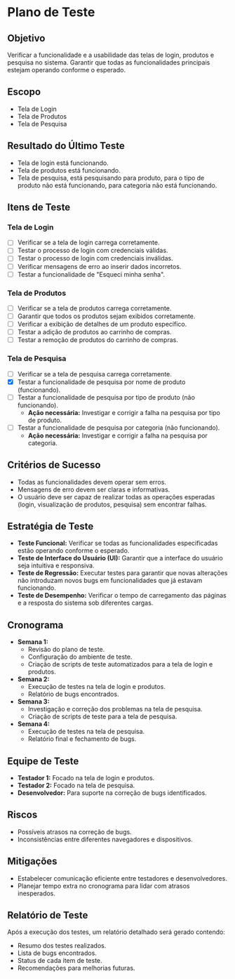 # Plano de Teste

## Objetivo
Verificar a funcionalidade e a usabilidade das telas de login, produtos e pesquisa no sistema. Garantir que todas as funcionalidades principais estejam operando conforme o esperado.

## Escopo
- Tela de Login
- Tela de Produtos
- Tela de Pesquisa

## Resultado do Último Teste
- Tela de login está funcionando.
- Tela de produtos está funcionando.
- Tela de pesquisa, está pesquisando para produto, para o tipo de produto não está funcionando, para categoria não está funcionando.

## Itens de Teste

### Tela de Login
- [ ] Verificar se a tela de login carrega corretamente.
- [ ] Testar o processo de login com credenciais válidas.
- [ ] Testar o processo de login com credenciais inválidas.
- [ ] Verificar mensagens de erro ao inserir dados incorretos.
- [ ] Testar a funcionalidade de "Esqueci minha senha".

### Tela de Produtos
- [ ] Verificar se a tela de produtos carrega corretamente.
- [ ] Garantir que todos os produtos sejam exibidos corretamente.
- [ ] Verificar a exibição de detalhes de um produto específico.
- [ ] Testar a adição de produtos ao carrinho de compras.
- [ ] Testar a remoção de produtos do carrinho de compras.

### Tela de Pesquisa
- [ ] Verificar se a tela de pesquisa carrega corretamente.
- [x] Testar a funcionalidade de pesquisa por nome de produto (funcionando).
- [ ] Testar a funcionalidade de pesquisa por tipo de produto (não funcionando).
  - **Ação necessária:** Investigar e corrigir a falha na pesquisa por tipo de produto.
- [ ] Testar a funcionalidade de pesquisa por categoria (não funcionando).
  - **Ação necessária:** Investigar e corrigir a falha na pesquisa por categoria.

## Critérios de Sucesso
- Todas as funcionalidades devem operar sem erros.
- Mensagens de erro devem ser claras e informativas.
- O usuário deve ser capaz de realizar todas as operações esperadas (login, visualização de produtos, pesquisa) sem encontrar falhas.

## Estratégia de Teste
- **Teste Funcional:** Verificar se todas as funcionalidades especificadas estão operando conforme o esperado.
- **Teste de Interface do Usuário (UI):** Garantir que a interface do usuário seja intuitiva e responsiva.
- **Teste de Regressão:** Executar testes para garantir que novas alterações não introduzam novos bugs em funcionalidades que já estavam funcionando.
- **Teste de Desempenho:** Verificar o tempo de carregamento das páginas e a resposta do sistema sob diferentes cargas.

## Cronograma
- **Semana 1:**
  - Revisão do plano de teste.
  - Configuração do ambiente de teste.
  - Criação de scripts de teste automatizados para a tela de login e produtos.
- **Semana 2:**
  - Execução de testes na tela de login e produtos.
  - Relatório de bugs encontrados.
- **Semana 3:**
  - Investigação e correção dos problemas na tela de pesquisa.
  - Criação de scripts de teste para a tela de pesquisa.
- **Semana 4:**
  - Execução de testes na tela de pesquisa.
  - Relatório final e fechamento de bugs.

## Equipe de Teste
- **Testador 1:** Focado na tela de login e produtos.
- **Testador 2:** Focado na tela de pesquisa.
- **Desenvolvedor:** Para suporte na correção de bugs identificados.

## Riscos
- Possíveis atrasos na correção de bugs.
- Inconsistências entre diferentes navegadores e dispositivos.

## Mitigações
- Estabelecer comunicação eficiente entre testadores e desenvolvedores.
- Planejar tempo extra no cronograma para lidar com atrasos inesperados.

## Relatório de Teste
Após a execução dos testes, um relatório detalhado será gerado contendo:
- Resumo dos testes realizados.
- Lista de bugs encontrados.
- Status de cada item de teste.
- Recomendações para melhorias futuras.
